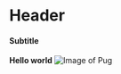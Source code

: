 # Header
#### Subtitle

**Hello world**
![Image of Pug](https://st.depositphotos.com/2869437/3739/i/600/depositphotos_37392643-stock-photo-close-up-of-pug.jpg)

